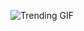 
<!-- GIF_SECTION -->
![Trending GIF](https://media0.giphy.com/media/v1.Y2lkPThiYjIxNzcyNjl0bWtmaWJrN3owbHVnZ2tiZXMydDNoeGhldHhzdm16OTRrbHN3biZlcD12MV9naWZzX3NlYXJjaCZjdD1n/SS3OndLI7c3ZYnr0vM/giphy.gif)
<!-- END_GIF_SECTION -->
